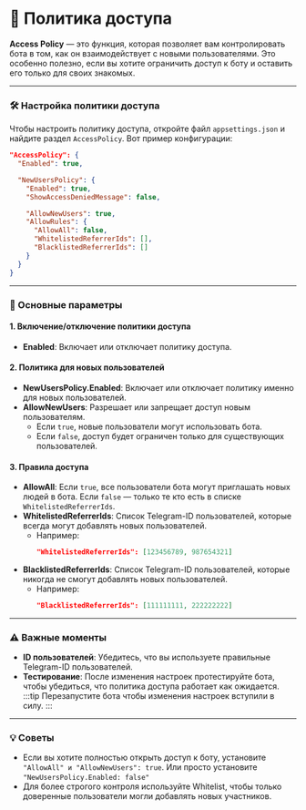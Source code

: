 # 🔐 Политика доступа

**Access Policy** — это функция, которая позволяет вам контролировать бота в том, как он взаимодействует с новыми пользователями. Это особенно полезно, если вы хотите ограничить доступ к боту и оставить его только для своих знакомых.

---

### 🛠 Настройка политики доступа

Чтобы настроить политику доступа, откройте файл `appsettings.json` и найдите раздел `AccessPolicy`. Вот пример конфигурации:

```json
"AccessPolicy": {
  "Enabled": true,

  "NewUsersPolicy": {
    "Enabled": true,
    "ShowAccessDeniedMessage": false,

    "AllowNewUsers": true,
    "AllowRules": {
      "AllowAll": false,
      "WhitelistedReferrerIds": [],
      "BlacklistedReferrerIds": []
    }
  }
}
```

---

### 🎯 Основные параметры

#### 1. **Включение/отключение политики доступа**
- **Enabled**: Включает или отключает политику доступа.

#### 2. **Политика для новых пользователей**
- **NewUsersPolicy.Enabled**: Включает или отключает политику именно для новых пользователей.
- **AllowNewUsers**: Разрешает или запрещает доступ новым пользователям.
  - Если `true`, новые пользователи могут использовать бота.
  - Если `false`, доступ будет ограничен только для существующих пользователей.

#### 3. **Правила доступа**
- **AllowAll**: Если `true`, все пользователи бота могут приглашать новых людей в бота. Если `false` — только те кто есть в списке `WhitelistedReferrerIds`.
- **WhitelistedReferrerIds**: Список Telegram-ID пользователей, которые всегда могут добавлять новых пользователей.
   - Например:
     ```json
     "WhitelistedReferrerIds": [123456789, 987654321]
     ```
- **BlacklistedReferrerIds**: Список Telegram-ID пользователей, которые никогда не смогут добавлять новых пользователей.
   - Например:
     ```json
     "BlacklistedReferrerIds": [111111111, 222222222]
     ```

---

### ⚠️ Важные моменты

- **ID пользователей**: Убедитесь, что вы используете правильные Telegram-ID пользователей.
- **Тестирование**: После изменения настроек протестируйте бота, чтобы убедиться, что политика доступа работает как ожидается.
   :::tip
    Перезапустите бота чтобы изменения настроек вступили в силу.
   :::

---

### 💡 Советы

- Если вы хотите полностью открыть доступ к боту, установите `"AllowAll" и "AllowNewUsers": true`. Или просто установите `"NewUsersPolicy.Enabled: false"`
- Для более строгого контроля используйте Whitelist, чтобы только доверенные пользователи могли добавлять новых участников.
